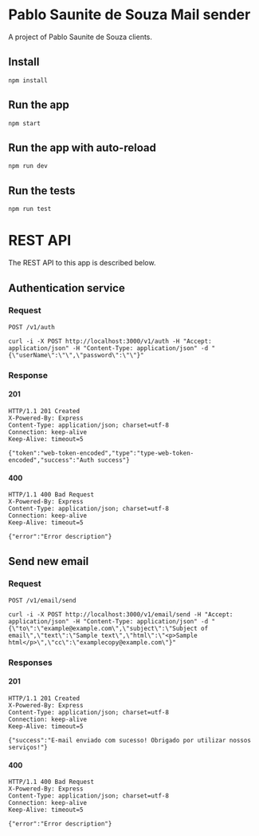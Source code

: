 # Pablo Saunite de Souza Mail sender
A project of Pablo Saunite de Souza clients.

## Install
    npm install

## Run the app
    npm start

## Run the app with auto-reload
    npm run dev

## Run the tests
    npm run test

# REST API

The REST API to this app is described below.

## Authentication service

### Request

`POST /v1/auth`

    curl -i -X POST http://localhost:3000/v1/auth -H "Accept: application/json" -H "Content-Type: application/json" -d "{\"userName\":\"\",\"password\":\"\"}"

### Response

#### 201
    HTTP/1.1 201 Created
    X-Powered-By: Express
    Content-Type: application/json; charset=utf-8
    Connection: keep-alive
    Keep-Alive: timeout=5

    {"token":"web-token-encoded","type":"type-web-token-encoded","success":"Auth success"}

#### 400
    HTTP/1.1 400 Bad Request
    X-Powered-By: Express
    Content-Type: application/json; charset=utf-8
    Connection: keep-alive
    Keep-Alive: timeout=5

    {"error":"Error description"}

## Send new email

### Request

`POST /v1/email/send`

    curl -i -X POST http://localhost:3000/v1/email/send -H "Accept: application/json" -H "Content-Type: application/json" -d "{\"to\":\"example@example.com\",\"subject\":\"Subject of email\",\"text\":\"Sample text\",\"html\":\"<p>Sample html</p>\",\"cc\":\"examplecopy@example.com\"}"

### Responses

#### 201
    HTTP/1.1 201 Created
    X-Powered-By: Express
    Content-Type: application/json; charset=utf-8
    Connection: keep-alive
    Keep-Alive: timeout=5

    {"success":"E-mail enviado com sucesso! Obrigado por utilizar nossos serviços!"}

#### 400
    HTTP/1.1 400 Bad Request
    X-Powered-By: Express
    Content-Type: application/json; charset=utf-8
    Connection: keep-alive
    Keep-Alive: timeout=5

    {"error":"Error description"}